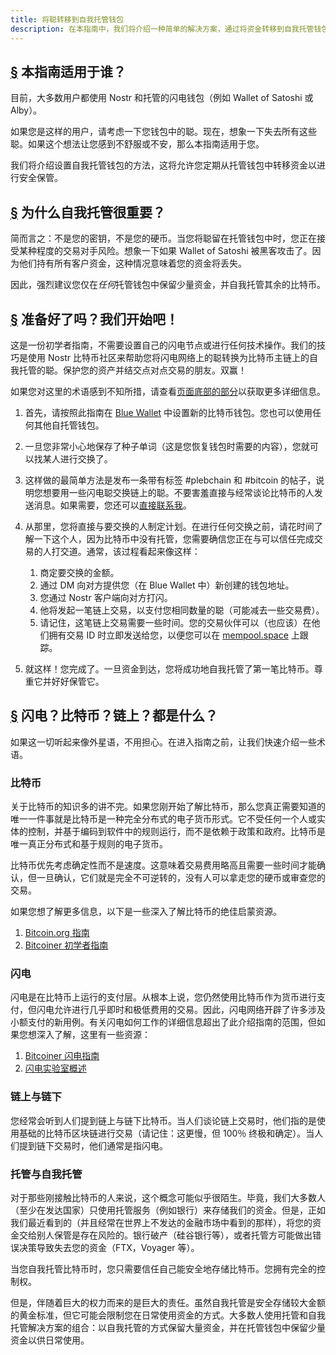 ```yaml
---
title: 将聪转移到自我托管钱包
description: 在本指南中，我们将介绍一种简单的解决方案，通过将资金转移到自我托管钱包来减少您的交易对手风险。
---
```


## [§](#who-is-this-guide-for) 本指南适用于谁？

目前，大多数用户都使用 Nostr 和托管的闪电钱包（例如 Wallet of Satoshi 或 Alby）。

如果您是这样的用户，请考虑一下您钱包中的聪。现在，想象一下失去所有这些聪。如果这个想法让您感到不舒服或不安，那么本指南适用于您。

我们将介绍设置自我托管钱包的方法，这将允许您定期从托管钱包中转移资金以进行安全保管。

## [§](#why-is-self-custody-important) 为什么自我托管很重要？

简而言之：不是您的密钥，不是您的硬币。当您将聪留在托管钱包中时，您正在接受某种程度的交易对手风险。想象一下如果 Wallet of Satoshi 被黑客攻击了。因为他们持有所有客户资金，这种情况意味着您的资金将丢失。

因此，强烈建议您仅在*任何*托管钱包中保留少量资金，并自我托管其余的比特币。

## [§](#ready-lets-go) 准备好了吗？我们开始吧！

这是一份初学者指南，不需要设置自己的闪电节点或进行任何技术操作。我们的技巧是使用 Nostr 比特币社区来帮助您将闪电网络上的聪转换为比特币主链上的自我托管的聪。保护您的资产并结交点对点交易的朋友。双赢！

如果您对这里的术语感到不知所措，请查看[页面底部的部分](#lightning-bitcoin-on-chain-what)以获取更多详细信息。

1. 首先，请按照此指南在 [Blue Wallet](https://bluewallet.io/docs/create-bitcoin-wallet/) 中设置新的比特币钱包。您也可以使用任何其他自托管钱包。
2. 一旦您非常小心地保存了种子单词（这是您恢复钱包时需要的内容），您就可以找某人进行交换了。
3. 这样做的最简单方法是发布一条带有标签 #plebchain 和 #bitcoin 的帖子，说明您想要用一些闪电聪交换链上的聪。不要害羞直接与经常谈论比特币的人发送消息。如果需要，您还可以[直接联系我](https://primal.net/jeffg)。
4. 从那里，您将直接与要交换的人制定计划。在进行任何交换之前，请花时间了解一下这个人，因为比特币中没有托管，您需要确信您正在与可以信任完成交易的人打交道。通常，该过程看起来像这样：

    1. 商定要交换的金额。
    2. 通过 DM 向对方提供您（在 Blue Wallet 中）新创建的钱包地址。
    3. 您通过 Nostr 客户端向对方打闪。
    4. 他将发起一笔链上交易，以支付您相同数量的聪（可能减去一些交易费）。
    5. 请记住，这笔链上交易需要一些时间。您的交易伙伴可以（也应该）在他们拥有交易 ID 时立即发送给您，以便您可以在 [mempool.space](https://mempool.space) 上跟踪。

5. 就这样！您完成了。一旦资金到达，您将成功地自我托管了第一笔比特币。尊重它并好好保管它。

## [§](#lightning-bitcoin-on-chain-what) 闪电？比特币？链上？都是什么？

如果这一切听起来像外星语，不用担心。在进入指南之前，让我们快速介绍一些术语。

### 比特币

关于比特币的知识多的讲不完。如果您刚开始了解比特币，那么您真正需要知道的唯一一件事就是比特币是一种完全分布式的电子货币形式。它不受任何一个人或实体的控制，并基于编码到软件中的规则运行，而不是依赖于政策和政府。比特币是唯一真正分布式和基于规则的电子货币。

比特币优先考虑确定性而不是速度。这意味着交易费用略高且需要一些时间才能确认，但一旦确认，它们就是完全不可逆转的，没有人可以拿走您的硬币或审查您的交易。

如果您想了解更多信息，以下是一些深入了解比特币的绝佳启蒙资源。

1. [Bitcoin.org 指南](https://bitcoin.org/en/how-it-works)
1. [Bitcoiner 初学者指南](https://bitcoiner.guide/beginner/)

### 闪电

闪电是在比特币上运行的支付层。从根本上说，您仍然使用比特币作为货币进行支付，但闪电允许进行几乎即时和极低费用的交易。因此，闪电网络开辟了许多涉及小额支付的新用例。有关闪电如何工作的详细信息超出了此介绍指南的范围，但如果您想深入了解，这里有一些资源：

1. [Bitcoiner 闪电指南](https://bitcoiner.guide/lightning/)
1. [闪电实验室概述](https://docs.lightning.engineering/the-lightning-network/overview)

### 链上与链下

您经常会听到人们提到链上与链下比特币。当人们谈论链上交易时，他们指的是使用基础的比特币区块链进行交易（请记住：这更慢，但 100％ 终极和确定）。当人们提到链下交易时，他们通常是指闪电。

### 托管与自我托管

对于那些刚接触比特币的人来说，这个概念可能似乎很陌生。毕竟，我们大多数人（至少在发达国家）只使用托管服务（例如银行）来存储我们的资金。但是，正如我们最近看到的（并且经常在世界上不发达的金融市场中看到的那样），将您的资金交给别人保管是存在风险的。银行破产（硅谷银行等），或者托管方可能做出错误决策导致失去您的资金（FTX，Voyager 等）。

当您自我托管比特币时，您只需要信任自己能安全地存储比特币。您拥有完全的控制权。

但是，伴随着巨大的权力而来的是巨大的责任。虽然自我托管是安全存储较大金额的黄金标准，但它可能会限制您在日常使用资金的方式。大多数人使用托管和自我托管解决方案的组合：以自我托管的方式保留大量资金，并在托管钱包中保留少量资金以供日常使用。
